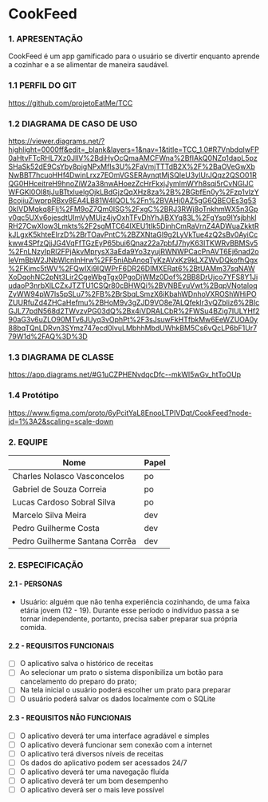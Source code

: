 # CookFeed

### 1. APRESENTAÇÃO
CookFeed é um app gamificado para o usuário se divertir enquanto aprende a cozinhar e a se alimentar de maneira saudável.

### 1.1 PERFIL DO GIT
https://github.com/projetoEatMe/TCC

### 1.2 DIAGRAMA DE CASO DE USO
https://viewer.diagrams.net/?highlight=0000ff&edit=_blank&layers=1&nav=1&title=TCC_1.0#R7VnbdqIwFP0aHtvFTcRHL7Xz0JllV%2BdiHyOcQmaAMCFWna%2BfIAkQ0NZp1dapL5pzSHaSk52dE9CsYby8pigNPxMfIs3U%2FaVmjTTTdB2X%2F%2BaOVeGwXbNwBBT7hcuoHHf4DwinLrxz7EOmVGSERAynqtMjSQIeU3yIUrJQqz2QSO01RQG0HHceitreH9hnoZiW2a38nwAHoezZcHrFkxjJymImWYh8sqi5rCvNGlJCWFGKl0OI8tjJuBTtxluelgOjkLBdGjzQqXHz8za%2B%2BGbfEn0y%2Fzp1vlzYBcojiuZiwprpRBxv8EA4LB81W4lQOL%2Fn%2BVAHj0AZ5gG6QBEOEs3q530kIVDMqkq8FIj%2FM9oZ7Qm0ISG%2FxgC%2BRJ3RWj8oTnkhmWX5n3Gpy0qc5UXv6ojesdtUImVyMUjz4jyOxhTFvDhYhJjBXYq83L%2FgYsp9IYsjbhklRH27CwXIow3Lmkts%2F2sgMTC64lXEU1tIk5DinhCmRaVrnZ4ADWuaZkktRkJLgxK5khteEIrzD%2BrTOavPntC%2BZXNtaGl9g2LyVkTue4zQ2sBv0AyiCckww4SPfzQjjJG4VqFfTGzEyP65bui6Qnaz22a7pbfJ7hyK63ITKWRvBBMSv5%2FnLNzyIpRl2FPjAkvMprysX3aEda9Yo3zyujRWNWPCacPnAVT6Ej6nad2oIeVmBbW2JNbWlcnInHrw%2FF5niAbAnoqTyKzAVxKz9kLXZWvDQkofhQgx%2FKimc5tWV%2FQwIXi9IQWPrF6DR26DIMXERat6%2BtUAMm37sqNAWXoDqohNC2pNt3Lir2CgeWbgTgx0PgoDjWMz0Dof%2BB8DrUjco7YFS8Y1JiudaoP3nrbXlLCZxJTZTU1CSQr80cBHWQi%2BVNBEvuVwt%2BqpVNotaloqZyWW94pW7ls5pSLu7%2FB%2BrSbqLSmzX6iKbahWDnhoVXROShWHiPOZUURfuZd4ZHCaHefmu%2BHoM9v3gZJD9VO8e7ALQfeklr3vQZbliz6%2BIcGJL77pdN568d2TWvzvPG03dQ%2Bx4iVDRALCbR%2FWSu4BZig7IULYHf290aG3v6uZLO90MTv6JUyq3vOphPt%2F3sJsuwFkHTfbkMw6EeWZUOA0y88bqTQnLDRvn3SYmz747ecd0IvuLMbhhMbdUWhkBM5Cs6vQcLP6bF1Ur779W1d%2FAQ%3D%3D

### 1.3 DIAGRAMA DE CLASSE
https://app.diagrams.net/#G1uCZPHENvdqcDfc--mkWl5wGv_htToOUp

### 1.4 Protótipo
https://www.figma.com/proto/6yPcitYaL8EnooLTPIVDqt/CookFeed?node-id=1%3A2&scaling=scale-down

### 2. EQUIPE 
|Nome|Papel|
|--|--|
|Charles Nolasco Vasconcelos|po|
|Gabriel de Souza Correia|po|  
|Lucas Cardoso Sobral Silva|po|
|Marcelo Silva Meira|dev|  
|Pedro Guilherme Costa|dev|
|Pedro Guilherme Santana Corrêa|dev|


### 2. ESPECIFICAÇÃO 
#### 2.1 - PERSONAS 
- Usuário: alguém que não tenha experiência cozinhando, de uma faixa etária jovem (12 - 19). Durante esse período o indivíduo passa a se tornar independente, portanto, precisa saber preparar sua própria comida.

#### 2.2 - REQUISITOS FUNCIONAIS
 - [ ] O aplicativo salva o histórico de receitas
 - [ ] Ao selecionar um prato o sistema disponibiliza um botão para cancelamento do preparo do prato;
 - [ ] Na tela inicial o usuário poderá escolher um prato para preparar
 - [ ] O usuário poderá salvar os dados localmente com o SQLite
  
#### 2.3 - REQUISITOS NÃO FUNCIONAIS
 - [ ] O aplicativo deverá ter uma interface agradável e simples
 - [ ] O aplicativo deverá funcionar sem conexão com a internet
 - [ ] O aplicativo terá diversos níveis de receitas
 - [ ] Os dados do aplicativo podem ser acessados 24/7
 - [ ] O aplicativo deverá ter uma navegação fluída
 - [ ] O aplicativo deverá ter um bom desempenho
 - [ ] O aplicativo deverá ser o mais leve possível